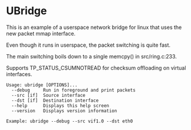UBridge
===
This is an example of a userspace network bridge for linux that uses the new packet mmap interface.

Even though it runs in userspace, the packet switching is quite fast.

The main switching boils down to a single memcpy() in src/ring.c:233.

Supports TP_STATUS_CSUMNOTREAD for checksum offloading on virtual interfaces.



    Usage: ubridge [OPTIONS]...
      --debug     Run in foreground and print packets
      --src [if]  Source interface
      --dst [if]  Destination interface
      --help      Displays this help screen
      --version   Displays version information

    Example: ubridge --debug --src vif1.0 --dst eth0
